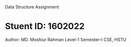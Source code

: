   Data Structure Assignment
# Stuent ID: 1602022
  Author: MD. Moshiur Rahman 
  Level-1 Semester-I 
  CSE, HSTU 

